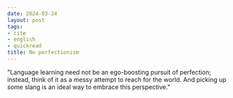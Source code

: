 ```yaml
---
date: 2024-03-24
layout: post
tags:
- cite
- english
- quickread
title: No perfectionism
---
```


"Language learning need not be an ego-boosting pursuit of perfection; instead, think of it as a messy attempt to reach for the world. And picking up some slang is an ideal way to embrace this perspective."
